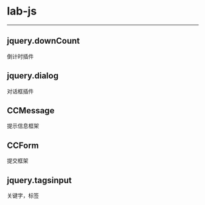# lab-js

----------

## jquery.downCount
倒计时插件


## jquery.dialog
对话框插件


## CCMessage
提示信息框架


## CCForm
提交框架


## jquery.tagsinput
关键字，标签

